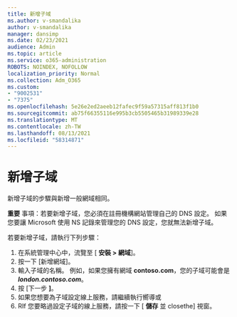 ```yaml
---
title: 新增子域
ms.author: v-smandalika
author: v-smandalika
manager: dansimp
ms.date: 02/23/2021
audience: Admin
ms.topic: article
ms.service: o365-administration
ROBOTS: NOINDEX, NOFOLLOW
localization_priority: Normal
ms.collection: Adm_O365
ms.custom:
- "9002531"
- "7375"
ms.openlocfilehash: 5e26e2ed2aeeb12fafec9f59a57315aff813f1b0
ms.sourcegitcommit: ab75f66355116e995b3cb5505465b31989339e28
ms.translationtype: MT
ms.contentlocale: zh-TW
ms.lasthandoff: 08/13/2021
ms.locfileid: "58314871"
---
```

# <a name="add-a-subdomain"></a>新增子域

新增子域的步驟與新增一般網域相同。 

**重要** 事項：若要新增子域，您必須在註冊機構網站管理自己的 DNS 設定。 如果您要讓 Microsoft 使用 NS 記錄來管理您的 DNS 設定，您就無法新增子域。 

若要新增子域，請執行下列步驟：

1. 在系統管理中心中，流覽至 [ **安裝 > 網域**]。
2. 按一下  [新增網域]。
3. 輸入子域的名稱。 例如，如果您擁有網域 **contoso.com**，您的子域可能會是 **_london.contoso.com_**。
4. 按 [下一步 **]**。
5. 如果您想要為子域設定線上服務，請繼續執行嚮導或
6. RIf 您要略過設定子域的線上服務，請按一下 [ **儲存** 並 closethe] 視窗。

